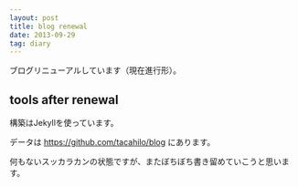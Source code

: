 ```yaml
---
layout: post
title: blog renewal
date: 2013-09-29
tag: diary
---
```

ブログリニューアルしています（現在進行形）。

## tools after renewal

構築はJekyllを使っています。

データは https://github.com/tacahilo/blog にあります。

何もないスッカラカンの状態ですが、またぼちぼち書き留めていこうと思います。

